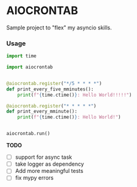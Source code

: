 # AIOCRONTAB

Sample project to "flex" my asyncio skills.


### Usage

```python
import time

import aiocrontab


@aiocrontab.register("*/5 * * * *")
def print_every_five_mminutes():
    print(f"{time.ctime()}: Hello World!!!!!")

@aiocrontab.register("* * * * *")
def print_every_mminute():
    print(f"{time.ctime()}: Hello World!")


aiocrontab.run()
```

**TODO**

- [ ] support for async task
- [ ] take logger as dependency
- [ ] Add more meaningful tests
- [ ] fix mypy errors
